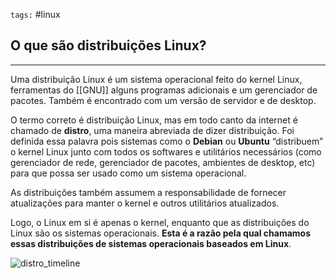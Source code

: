 `tags:` #linux 

## O que são distribuições Linux?
---
Uma distribuição Linux é um sistema operacional feito do kernel Linux, ferramentas do [[GNU]] alguns programas adicionais e um gerenciador de pacotes. Também é encontrado com um versão de servidor e de desktop.

O termo correto é distribuição Linux, mas em todo canto da internet é chamado de **distro**, uma maneira abreviada de dizer distribuição. Foi definida essa palavra pois sistemas como o **Debian** ou **Ubuntu** “distribuem” o kernel Linux junto com todos os softwares e utilitários necessários (como gerenciador de rede, gerenciador de pacotes, ambientes de desktop, etc) para que possa ser usado como um sistema operacional.

As distribuições também assumem a responsabilidade de fornecer atualizações para manter o kernel e outros utilitários atualizados.

Logo, o Linux em si é apenas o kernel, enquanto que as distribuições do Linux são os sistemas operacionais. **Esta é a razão pela qual chamamos essas distribuições de sistemas operacionais baseados em Linux**.


![distro_timeline](https://external-content.duckduckgo.com/iu/?u=http%3A%2F%2Fwww.cyberciti.biz%2Ftips%2Fwp-content%2Fuploads%2F2007%2F06%2F44218-linuxdistrotimeline-7.2.png&f=1&nofb=1&ipt=57ca03e6209ed2a04f581659e8f7afa1a0a3319ac819fe3c6dddd6e9169e426e&ipo=images)